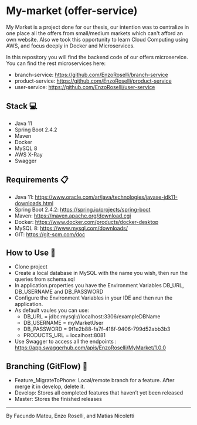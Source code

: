 # My-market (offer-service)

My Market is a project done for our thesis, our intention was to centralize in one place all the offers from small/medium markets which can't afford an own website. Also we took this opportunity to learn Cloud Computing using AWS, and focus deeply in Docker and Microservices.

In this repository you will find the backend code of our offers microservice. You can find the rest microservices here:
- branch-service: https://github.com/EnzoRoselli/branch-service
- product-service: https://github.com/EnzoRoselli/product-service
- user-service: https://github.com/EnzoRoselli/user-service

## Stack :computer:
- Java 11
- Spring Boot 2.4.2
- Maven
- Docker
- MySQL 8
- AWS X-Ray
- Swagger

## Requirements :clipboard:
- Java 11: https://www.oracle.com/ar/java/technologies/javase-jdk11-downloads.html
- Spring Boot 2.4.2: https://spring.io/projects/spring-boot
- Maven: https://maven.apache.org/download.cgi
- Docker: https://www.docker.com/products/docker-desktop
- MySQL 8: https://www.mysql.com/downloads/
- GIT: https://git-scm.com/doc

## How to Use :pencil:
- Clone project
- Create a local database in MySQL with the name you wish, then run the queries from schema.sql
- In application.properties you have the Environment Variables DB_URL, DB_USERNAME and DB_PASSWORD
- Configure the Environment Variables in your IDE and then run the application.
- As default vaules you can use:
  - DB_URL = jdbc:mysql://localhost:3306/exampleDBName
  - DB_USERNAME = myMarketUser
  - DB_PASSWORD = 9f1e2b88-fa7f-418f-9406-799d52abb3b3
  - PRODUCTS_URL = localhost:8081
- Use Swagger to access all the endpoints : https://app.swaggerhub.com/apis/EnzoRoselli/MyMarket/1.0.0

## Branching (GitFlow) :sparkler:
- Feature_MigrateToPhone: Local/remote branch for a feature. After merge it in develop, delete it.
- Develop: Stores all completed features that haven’t yet been released
- Master: Stores the finished releases

 
---
By Facundo Mateu, Enzo Roselli, and Matias Nicoletti
